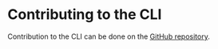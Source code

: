 # Contributing to the CLI

Contribution to the CLI can be done on the [GitHub repository](https://github.com/vinegarhq/vinegar).
